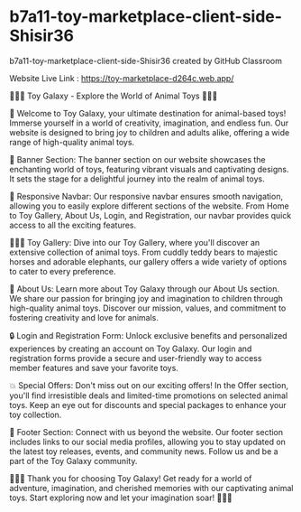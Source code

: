 # b7a11-toy-marketplace-client-side-Shisir36
b7a11-toy-marketplace-client-side-Shisir36 created by GitHub Classroom

Website Live Link : https://toy-marketplace-d264c.web.app/

🚀🚀🚀 Toy Galaxy - Explore the World of Animal Toys 🌟🌟🌟

🎉 Welcome to Toy Galaxy, your ultimate destination for animal-based toys! Immerse yourself in a world of creativity, imagination, and endless fun. Our website is designed to bring joy to children and adults alike, offering a wide range of high-quality animal toys.

🎁 Banner Section: The banner section on our website showcases the enchanting world of toys, featuring vibrant visuals and captivating designs. It sets the stage for a delightful journey into the realm of animal toys.

🎈 Responsive Navbar: Our responsive navbar ensures smooth navigation, allowing you to easily explore different sections of the website. From Home to Toy Gallery, About Us, Login, and Registration, our navbar provides quick access to all the exciting features.

🐻🐴🐘 Toy Gallery: Dive into our Toy Gallery, where you'll discover an extensive collection of animal toys. From cuddly teddy bears to majestic horses and adorable elephants, our gallery offers a wide variety of options to cater to every preference.

🌟 About Us: Learn more about Toy Galaxy through our About Us section. We share our passion for bringing joy and imagination to children through high-quality animal toys. Discover our mission, values, and commitment to fostering creativity and love for animals.

🔒 Login and Registration Form: Unlock exclusive benefits and personalized experiences by creating an account on Toy Galaxy. Our login and registration forms provide a secure and user-friendly way to access member features and save your favorite toys.

💥 Special Offers: Don't miss out on our exciting offers! In the Offer section, you'll find irresistible deals and limited-time promotions on selected animal toys. Keep an eye out for discounts and special packages to enhance your toy collection.

👣 Footer Section: Connect with us beyond the website. Our footer section includes links to our social media profiles, allowing you to stay updated on the latest toy releases, events, and community news. Follow us and be a part of the Toy Galaxy community.

🌈🌈🌈 Thank you for choosing Toy Galaxy! Get ready for a world of adventure, imagination, and cherished memories with our captivating animal toys. Start exploring now and let your imagination soar! 🌟🌟🌟
